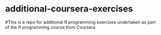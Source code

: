 # additional-coursera-exercises

#This is a repo for additional R programming exercises undertaken as part of the R programming course from Coursera
